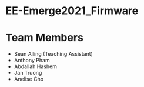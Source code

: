 # EE-Emerge2021_Firmware

# Team Members
* Sean Alling (Teaching Assistant)
* Anthony Pham
* Abdallah Hashem
* Jan Truong
* Anelise Cho
